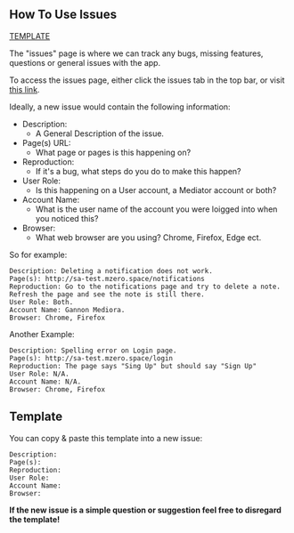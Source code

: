## How To Use Issues
[TEMPLATE](#template)

The "issues" page is where we can track any bugs, missing features, questions or general issues with the app. 

To access the issues page, either click the issues tab in the top bar, or visit [this link](https://github.com/matdombrock/SA-Testing/issues).

Ideally, a new issue would contain the following information:

* Description: 
  * A General Description of the issue.
* Page(s) URL: 
  * What page or pages is this happening on?
* Reproduction: 
  * If it's a bug, what steps do you do to make this happen?
* User Role: 
  * Is this happening on a User account, a Mediator account or both?
* Account Name: 
  * What is the user name of the account you were loigged into when you noticed this?
* Browser: 
  * What web browser are you using? Chrome, Firefox, Edge ect.

So for example:
```
Description: Deleting a notification does not work.
Page(s): http://sa-test.mzero.space/notifications
Reproduction: Go to the notifications page and try to delete a note. Refresh the page and see the note is still there.
User Role: Both.
Account Name: Gannon Mediora.
Browser: Chrome, Firefox
```
Another Example:
```
Description: Spelling error on Login page.
Page(s): http://sa-test.mzero.space/login
Reproduction: The page says "Sing Up" but should say "Sign Up"
User Role: N/A.
Account Name: N/A.
Browser: Chrome, Firefox
```
## Template
You can copy & paste this template into a new issue:
```
Description: 
Page(s):
Reproduction: 
User Role: 
Account Name: 
Browser: 
```
**If the new issue is a simple question or suggestion feel free to disregard the template!**
